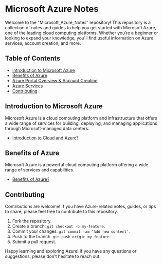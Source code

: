 # Microsoft Azure Notes

Welcome to the "Microsoft_Azure_Notes" repository! This repository is a collection of notes and guides to help you get started with Microsoft Azure, one of the leading cloud computing platforms. Whether you're a beginner or looking to expand your knowledge, you'll find useful information on Azure services, account creation, and more.

## Table of Contents

- [Introduction to Microsoft Azure](#introduction-to-microsoft-azure)
- [Benefits of Azure](#benefits-of-azure)
- [Azure Portal Overview & Account Creation](#azure-portal)
- [Azure Services](#azure-services)
- [Contributing](#contributing)

## Introduction to Microsoft Azure

Microsoft Azure is a cloud computing platform and infrastructure that offers a wide range of services for building, deploying, and managing applications through Microsoft-managed data centers.
- [Introduction to Cloud and Azure?](azure-and-cloud-introduction.md)

## Benefits of Azure

Microsoft Azure is a powerful cloud computing platform offering a wide range of services and capabilities.
- [Benefits of Azure?](azure-benefits.md)

## Contributing

Contributions are welcome! If you have Azure-related notes, guides, or tips to share, please feel free to contribute to this repository.

1. Fork the repository.
2. Create a branch: `git checkout -b my-feature`.
3. Commit your changes: `git commit -am 'Add new content'`.
4. Push to the branch: `git push origin my-feature`.
5. Submit a pull request.

Happy learning and exploring Azure! If you have any questions or suggestions, please don't hesitate to reach out.
